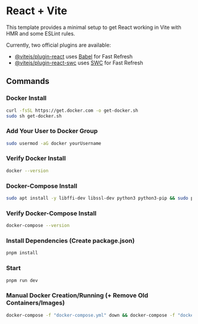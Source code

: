 # React + Vite

This template provides a minimal setup to get React working in Vite with HMR and some ESLint rules.

Currently, two official plugins are available:

- [@vitejs/plugin-react](https://github.com/vitejs/vite-plugin-react/blob/main/packages/plugin-react/README.md) uses [Babel](https://babeljs.io/) for Fast Refresh
- [@vitejs/plugin-react-swc](https://github.com/vitejs/vite-plugin-react-swc) uses [SWC](https://swc.rs/) for Fast Refresh

## Commands

### Docker Install

```bash
curl -fsSL https://get.docker.com -o get-docker.sh
sudo sh get-docker.sh
```

### Add Your User to Docker Group

```bash
sudo usermod -aG docker yourUsername
```

### Verify Docker Install

```bash
docker --version
```

### Docker-Compose Install

```bash
sudo apt install -y libffi-dev libssl-dev python3 python3-pip && sudo pip3 install docker-compose
```

### Verify Docker-Compose Install

```bash
docker-compose --version
```

### Install Dependencies (Create package.json)

```bash
pnpm install
```

### Start

```bash
pnpm run dev
```

### Manual Docker Creation/Running (+ Remove Old Containers/Images)

```bash
docker-compose -f "docker-compose.yml" down && docker-compose -f "docker-compose.yml" build && docker-compose -f "docker-compose.yml" up -d
```